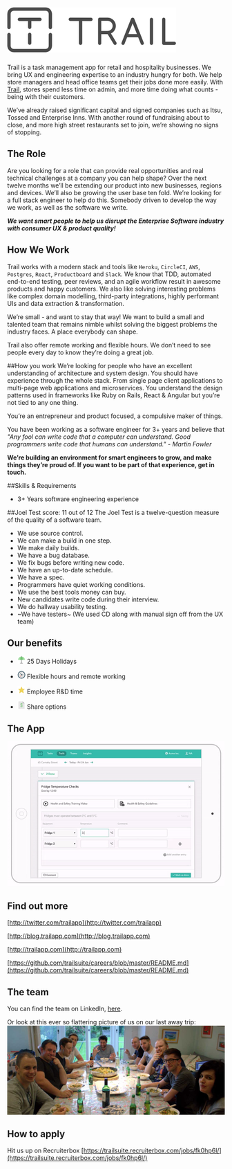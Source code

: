 # ![Trail Logo](/assets/trail-logo.png "Trail")

Trail is a task management app for retail and hospitality businesses. We bring UX and engineering expertise to an industry hungry for both. We help store managers and head office teams get their jobs done more easily. With [Trail](http://trailapp.com), stores spend less time on admin, and more time doing what counts - being with their customers.

We’ve already raised significant capital and signed companies such as Itsu, Tossed and Enterprise Inns. With another round of fundraising about to close, and more high street restaurants set to join, we’re showing no signs of stopping.

## The Role
Are you looking for a role that can provide real opportunities and real technical challenges at a company you can help shape? Over the next twelve months we’ll be extending our product into new businesses, regions and devices. We’ll also be growing the user base ten fold. We’re looking for a full stack engineer to help do this. Somebody driven to develop the way we work, as well as the software we write.

**_We want smart people to help us disrupt the Enterprise Software industry with consumer UX & product quality!_**

## How We Work
Trail works with a modern stack and tools like `Heroku`, `CircleCI`, `AWS`, `Postgres`, `React`, `Productboard` and `Slack`. We know that TDD, automated end-to-end testing, peer reviews, and an agile workflow result in awesome products and happy customers. We also like solving interesting problems like complex domain modelling, third-party integrations, highly performant UIs and data extraction & transformation.

We’re small - and want to stay that way! We want to build a small and talented team that remains nimble whilst solving the biggest problems the industry faces. A place everybody can shape.

Trail also offer remote working and flexible hours. We don’t need to see people every day to know they’re doing a great job.

##How you work
We’re looking for people who have an excellent understanding of architecture and system design. You should have experience through the whole stack. From single page client applications to multi-page web applications and microservices. You understand the design patterns used in frameworks like Ruby on Rails, React & Angular but you’re not tied to any one thing.

You’re an entrepreneur and product focused, a compulsive maker of things.

You have been working as a software engineer for 3+ years and believe that _"Any fool can write code that a computer can understand. Good programmers write code that humans can understand." - Martin Fowler_

**We’re building an environment for smart engineers to grow, and make things they’re proud of. If you want to be part of that experience, get in touch.**

##Skills & Requirements
- 3+ Years software engineering experience

##Joel Test score: 11 out of 12
The Joel Test is a twelve-question measure of the quality of a software team.

- We use source control.
- We can make a build in one step.
- We make daily builds.
- We have a bug database.
- We fix bugs before writing new code.
- We have an up-to-date schedule.
- We have a spec.
- Programmers have quiet working conditions.
- We use the best tools money can buy.
- New candidates write code during their interview.
- We do hallway usability testing.
- ~We have testers~ (We used CD along with manual sign off from the UX team)

## Our benefits 

- <img src="/assets/nucleo/objects-color_umbrella-14.png" 
alt="Holiday umbrella" width="18" height="18" /> 25 Days Holidays

- <img src="/assets/nucleo/ui-color-2_time-clock.png" 
alt="Holiday umbrella" width="18" height="18" /> Flexible hours and remote working

- <img src="/assets/nucleo/ui-color-2_favourite-31.png" 
alt="Holiday umbrella" width="18" height="18" /> Employee R&D time

- <img src="/assets/nucleo/files-color_money.png" 
alt="Holiday umbrella" width="18" height="18" /> Share options

## The App

![Product demo gif](/assets/product.gif "Product demo gif")

## Find out more

[http://twitter.com/trailapp](http://twitter.com/trailapp)

[http://blog.trailapp.com](http://blog.trailapp.com)

[http://trailapp.com](http://trailapp.com)

[https://github.com/trailsuite/careers/blob/master/README.md](https://github.com/trailsuite/careers/blob/master/README.md)

## The team

You can find the team on LinkedIn, [here](https://www.linkedin.com/vsearch/p?f_CC=9249864&trk=rr_connectedness).

Or look at this ever so flattering picture of us on our last away trip: ![Trail team](/assets/team.jpg "Trail team")

## How to apply

Hit us up on Recruiterbox [https://trailsuite.recruiterbox.com/jobs/fk0hp6l/](https://trailsuite.recruiterbox.com/jobs/fk0hp6l/)
